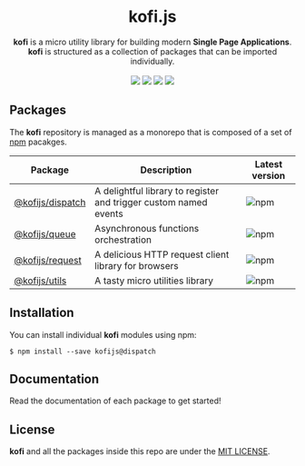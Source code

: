 <h1 align="center">kofi.js</h1>

<div align="center">
<b>kofi</b> is a micro utility library for building modern <b>Single Page Applications</b>. <b>kofi</b> is structured as a collection of packages that can be imported individually.
</div>
<br>
<div align="center">
<img src="https://img.shields.io/badge/status-on_development-orange.svg?style=flat-square">
<img src="https://img.shields.io/badge/stability-experimental-orange.svg?style=flat-square">
<img src="https://img.shields.io/badge/license-MIT-green.svg?style=flat-square">
<img src="https://img.shields.io/badge/PRs-welcome-brightgreen.svg?style=flat-square">
</div>

## Packages

The **kofi** repository is managed as a monorepo that is composed of a set of [npm](https://npmjs.com) pacakges. 

| Package | Description | Latest version | 
|---------| ----------- | ---------------|
| [@kofijs/dispatch](/packages/kofi-dispatch) | A delightful library to register and trigger custom named events | ![npm](https://img.shields.io/npm/v/@kofijs/dispatch.svg?style=flat-square) |
| [@kofijs/queue](/packages/kofi-queue) | Asynchronous functions orchestration | ![npm](https://img.shields.io/npm/v/@kofijs/queue.svg?style=flat-square) |
| [@kofijs/request](/packages/kofi-request) | A delicious HTTP request client library for browsers | ![npm](https://img.shields.io/npm/v/@kofijs/request.svg?style=flat-square) |
| [@kofijs/utils](/packages/kofi-utils) | A tasty micro utilities library | ![npm](https://img.shields.io/npm/v/@kofijs/utils.svg?style=flat-square) |


## Installation

You can install individual **kofi** modules using npm: 

```
$ npm install --save kofijs@dispatch
```

## Documentation

Read the documentation of each package to get started!

## License

**kofi** and all the packages inside this repo are under the [MIT LICENSE](./LICENSE).

